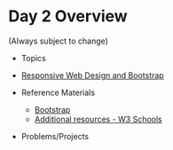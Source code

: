 # Day 2 Overview

(Always subject to change)

- Topics
-  [Responsive Web Design and Bootstrap](https://docs.google.com/a/wecancodeit.org/presentation/d/1BAHrkWWnF0gcGRMoii8iYbwQVK4OjS3yC1B8M_zVwaY/edit?usp=sharing)
  
- Reference Materials
  - [Bootstrap](http://getbootstrap.com/)
  - [Additional resources - W3 Schools](http://www.w3schools.com/bootstrap/)

- Problems/Projects
